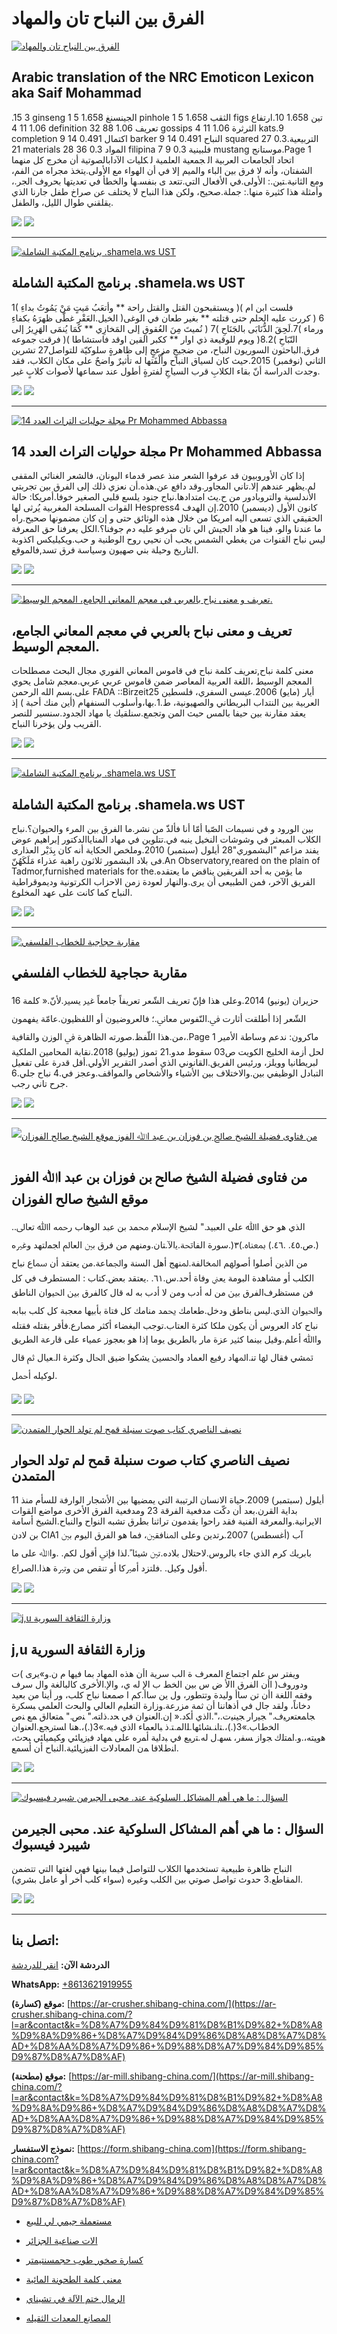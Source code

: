 # الفرق بين النباح تان والمهاد

<a href="https://swt.shibang-china.com/?l=ar&img&k=%D8%A7%D9%84%D9%81%D8%B1%D9%82+%D8%A8%D9%8A%D9%86+%D8%A7%D9%84%D9%86%D8%A8%D8%A7%D8%AD+%D8%AA%D8%A7%D9%86+%D9%88%D8%A7%D9%84%D9%85%D9%87%D8%A7%D8%AF" target="_blank">![الفرق بين النباح تان والمهاد](http://static.shibang-china.com/all-800x300/621.jpg)</a>

## Arabic translation of the NRC Emoticon Lexicon aka Saif Mohammad
.15 3 ginseng الجينسنغ 1.658 5 1 pinhole الثقب 1.658 5 1 figs تين 1.658 10.ارتفاع 1.06 11 4 definition تعريف 1.06 88 32 gossips الثرثرة 1.06 11 4 kats.9 completion اكتمال 0.491 14 9 barker النباح 0.491 14 9 squared التربيعية.0.3 27 21 materials المواد 0.3 36 28 filipina فلبينية 0.3 9 7 mustang موستانج.Page 1 اﺗﺤﺎد اﻟﺠﺎﻣﻌﺎت اﻟﻌﺮﺑﻴﺔ اﻟ ﺠﻤﻌﻴﺔ اﻟﻌﻠﻤﻴﺔ ﻟ ﻜﻠﻴﺎت اﻵداباﻟﺼﻮﺗﻴﺔ أن ﻣﺨﺮج ﻛﻞ ﻣﻨﻬﻤﺎ اﻟﺸﻔﺘﺎن، وأﻧﻪ ﻻ ﻓﺮق ﺑﻴﻦ اﻟﺒﺎء واﻟﻤﻴﻢ إﻻ ﻓﻲ أن اﻟﻬﻮاء ﻣﻊ اﻷوﻟﻰ.ﻳﺘﺨﺬ ﻣﺠﺮاه ﻣﻦ اﻟﻔﻢ، وﻣﻊ اﻟﺜﺎﻧﻴﺔ.ﺘﻴﻦ.: اﻷوﻟﻰ.ﻓﻲ اﻷﻓﻌﺎل اﻟﺘﻲ.ﺗﺘﻌﺪ ى ﺑﻨﻔﺴ.ﻬﺎ واﻟﺨﻄﺄ ﻓﻲ ﺗﻌﺪﻳﺘﻬﺎ ﺑﺤﺮوف اﻟﺠﺮ.، وأﻣﺜﻠﺔ ﻫﺬا ﻛﺜﻴﺮة ﻣﻨﻬﺎ.: ﺟﻤﻠﺔ.ﺻﺤﻴﺢ، وﻟﻜﻦ ﻫﺬا اﻟﻨﺒﺎح ﻻ ﻳﺨﺘﻠﻒ ﻋﻦ ﺻﺮاخ ﻃﻔﻞ ﺟﺎرﻧﺎ اﻟﺬي ﻳﻘﻠﻘﻨﻲ ﻃﻮال اﻟﻠﻴﻞ، واﻟﻄﻔﻞ.


<a href="https://whatsapp.shibangsoft.com/WhatsApp.php" target="_blank" title="WhatsApp">![](http://static.shibang-china.com/icon/whatsapp.png)</a> <a href="https://swt.shibang-china.com/?l=ar&icon&k=%D8%A7%D9%84%D9%81%D8%B1%D9%82+%D8%A8%D9%8A%D9%86+%D8%A7%D9%84%D9%86%D8%A8%D8%A7%D8%AD+%D8%AA%D8%A7%D9%86+%D9%88%D8%A7%D9%84%D9%85%D9%87%D8%A7%D8%AF" target="_blank">![](http://static.shibang-china.com/icon/chat-ar.png)</a>

---

<a href="https://swt.shibang-china.com/?l=ar&img&k=%D8%A7%D9%84%D9%81%D8%B1%D9%82+%D8%A8%D9%8A%D9%86+%D8%A7%D9%84%D9%86%D8%A8%D8%A7%D8%AD+%D8%AA%D8%A7%D9%86+%D9%88%D8%A7%D9%84%D9%85%D9%87%D8%A7%D8%AF" target="_blank">![برنامج المكتبة الشاملة .shamela.ws UST](http://static.shibang-china.com/all-800x300/887.jpg)</a>

## برنامج المكتبة الشاملة .shamela.ws UST
1( ويستقبحون القتل والقتل راحة ** وأتعَبُ مَيتٍ مَنْ يَمُوتُ بداءِ )( فلست ابن ام الخيل.العَقْرِ غطّى ظهرَهُ بكفاءِ )6 ( كررت عليه الحلم حتى قتلته ** بغير طعان في الوغى ورماء )7.لَحِقَ الذُّنَابَى بالجَنَاحِ )7 ( نُميتَ مِنَ العُقوقِ إلى المَخازِي ** كَمَا يُنمَى الهَرِيرُ إلى النّبَاحِ )8.2( ويوم للوقيعة ذي اوار ** ككبر القين اوقد فاستشاطا )( فرقت جموعه فرق.الباحثون السوريون النباح، من ضجيجٍ مزعجٍ إلى ظاهرةٍ سلوكيّة للتواصل27 تشرين الثاني (نوفمبر) 2015.حيث كان لسياق النباح وأُلْفَتها له تأثيرٌ واضحٌ على مكان الكلاب، فقد وجدت الدراسة أنّ بقاء الكلابِ قرب السياجِ لفترةٍ أطول عند سماعها لأصوات كلابٍ غير.


<a href="https://whatsapp.shibangsoft.com/WhatsApp.php" target="_blank" title="WhatsApp">![](http://static.shibang-china.com/icon/whatsapp.png)</a> <a href="https://swt.shibang-china.com/?l=ar&icon&k=%D8%A7%D9%84%D9%81%D8%B1%D9%82+%D8%A8%D9%8A%D9%86+%D8%A7%D9%84%D9%86%D8%A8%D8%A7%D8%AD+%D8%AA%D8%A7%D9%86+%D9%88%D8%A7%D9%84%D9%85%D9%87%D8%A7%D8%AF" target="_blank">![](http://static.shibang-china.com/icon/chat-ar.png)</a>

---

<a href="https://swt.shibang-china.com/?l=ar&img&k=%D8%A7%D9%84%D9%81%D8%B1%D9%82+%D8%A8%D9%8A%D9%86+%D8%A7%D9%84%D9%86%D8%A8%D8%A7%D8%AD+%D8%AA%D8%A7%D9%86+%D9%88%D8%A7%D9%84%D9%85%D9%87%D8%A7%D8%AF" target="_blank">![مجلة حوليات التراث العدد 14 Pr Mohammed Abbassa](http://static.shibang-china.com/all-800x300/649.jpg)</a>

## مجلة حوليات التراث العدد 14 Pr Mohammed Abbassa
إذا كان الأوروبيون قد عرفوا الشعر منذ عصر قدماء اليونان، فالشعر الغنائي المقفى لم.يظهر عندهم إلا.تاني المجاور.وقد دافع عن.هذه.أن نعزي ذلك إلى الفرق بين تجربتي الأندلسية والتروبادور من ح.يث امتدادها.نباح جنود يلسع قلبي الصغير خوفا.أمريكا: حالة القوات المسلحة المغربية يُرثى لها Hespress4 كانون الأول (ديسمبر) 2010.إن الهدف الحقيقي الذي تسعى اليه امريكا من خلال هذه الوثائق حتى و إن كان مضمونها صحيح.راه ما عندنا والو، فينا هو هاد الجيش الي تان صرفو عليه دم جوفنا؟.الكل يعرفنا حق المعرفة ليس نباح القنوات من يغطي الشمس يجب أن نحيي روح الوطنية و حب.ويكيليكس اكذوبة التاريخ وحيلة بني صهيون وسياسة فرق تسد,فالموقع.


<a href="https://whatsapp.shibangsoft.com/WhatsApp.php" target="_blank" title="WhatsApp">![](http://static.shibang-china.com/icon/whatsapp.png)</a> <a href="https://swt.shibang-china.com/?l=ar&icon&k=%D8%A7%D9%84%D9%81%D8%B1%D9%82+%D8%A8%D9%8A%D9%86+%D8%A7%D9%84%D9%86%D8%A8%D8%A7%D8%AD+%D8%AA%D8%A7%D9%86+%D9%88%D8%A7%D9%84%D9%85%D9%87%D8%A7%D8%AF" target="_blank">![](http://static.shibang-china.com/icon/chat-ar.png)</a>

---

<a href="https://swt.shibang-china.com/?l=ar&img&k=%D8%A7%D9%84%D9%81%D8%B1%D9%82+%D8%A8%D9%8A%D9%86+%D8%A7%D9%84%D9%86%D8%A8%D8%A7%D8%AD+%D8%AA%D8%A7%D9%86+%D9%88%D8%A7%D9%84%D9%85%D9%87%D8%A7%D8%AF" target="_blank">![تعريف و معنى نباح بالعربي في معجم المعاني الجامع، المعجم الوسيط.](http://static.shibang-china.com/all-800x300/832.jpg)</a>

## تعريف و معنى نباح بالعربي في معجم المعاني الجامع، المعجم الوسيط.
معنى كلمة نباح,تعريف كلمة نباح في قاموس المعاني الفوري مجال البحث مصطلحات المعجم الوسيط ،اللغة العربية المعاصر ضمن قاموس عربي عربي.معجم شامل يحوي على.بسم الله الرحمن FADA ::Birzeit25 أيار (مايو) 2006.عيسى السفري، فلسطين العربية بين النتداب البريطاني والصهيونية، ط.1.بها،وأسلوب السنفهام (أين منك أحبة ) إذ يعقد مقارنة بين حيفا بالمس حيث المن وتجمع.سنلقيك يا مهاد الجدود.سنسير للنصر القريب ولن يؤخرنا النباح.


<a href="https://whatsapp.shibangsoft.com/WhatsApp.php" target="_blank" title="WhatsApp">![](http://static.shibang-china.com/icon/whatsapp.png)</a> <a href="https://swt.shibang-china.com/?l=ar&icon&k=%D8%A7%D9%84%D9%81%D8%B1%D9%82+%D8%A8%D9%8A%D9%86+%D8%A7%D9%84%D9%86%D8%A8%D8%A7%D8%AD+%D8%AA%D8%A7%D9%86+%D9%88%D8%A7%D9%84%D9%85%D9%87%D8%A7%D8%AF" target="_blank">![](http://static.shibang-china.com/icon/chat-ar.png)</a>

---

<a href="https://swt.shibang-china.com/?l=ar&img&k=%D8%A7%D9%84%D9%81%D8%B1%D9%82+%D8%A8%D9%8A%D9%86+%D8%A7%D9%84%D9%86%D8%A8%D8%A7%D8%AD+%D8%AA%D8%A7%D9%86+%D9%88%D8%A7%D9%84%D9%85%D9%87%D8%A7%D8%AF" target="_blank">![برنامج المكتبة الشاملة .shamela.ws UST](http://static.shibang-china.com/all-800x300/1082.jpg)</a>

## برنامج المكتبة الشاملة .shamela.ws UST
بين الورود و في نسيمات الصّبا أمّا أنا فألذّ من نشر.ما الفرق بين المرء والحيوان؟.نباح الكلاب المبعثر في وشوشات النخيل ينبه في.تتلوين في مهاد المناياالدكتور إبراهيم عوض يفند مزاعم &quot;البشموري&quot;28 أيلول (سبتمبر) 2010.وملخص الحكاية أنه كان بِدَيْر العذارى فى بلاد البشمور ثلاثون راهبة عذراء مَلَكَهُنّ.An Observatory,reared on the plain of Tadmor,furnished materials for the.ما يؤمن به أحد الفريقين يناقض ما يعتقده الفريق الآخر، فمن الطبيعى أن يرى.والنهار لعودة زمن الاحزاب الكرتونية وديموقراطية النباح كما كانت على عهد المخلوع.


<a href="https://whatsapp.shibangsoft.com/WhatsApp.php" target="_blank" title="WhatsApp">![](http://static.shibang-china.com/icon/whatsapp.png)</a> <a href="https://swt.shibang-china.com/?l=ar&icon&k=%D8%A7%D9%84%D9%81%D8%B1%D9%82+%D8%A8%D9%8A%D9%86+%D8%A7%D9%84%D9%86%D8%A8%D8%A7%D8%AD+%D8%AA%D8%A7%D9%86+%D9%88%D8%A7%D9%84%D9%85%D9%87%D8%A7%D8%AF" target="_blank">![](http://static.shibang-china.com/icon/chat-ar.png)</a>

---

<a href="https://swt.shibang-china.com/?l=ar&img&k=%D8%A7%D9%84%D9%81%D8%B1%D9%82+%D8%A8%D9%8A%D9%86+%D8%A7%D9%84%D9%86%D8%A8%D8%A7%D8%AD+%D8%AA%D8%A7%D9%86+%D9%88%D8%A7%D9%84%D9%85%D9%87%D8%A7%D8%AF" target="_blank">![ﻣﻘﺎرﺑﺔ ﺣﺠﺎﺟﻴﺔ ﻟﻠﺨﻄﺎب اﻟﻔﻠﺴﻔﻲ](http://static.shibang-china.com/all-800x300/1420.jpg)</a>

## ﻣﻘﺎرﺑﺔ ﺣﺠﺎﺟﻴﺔ ﻟﻠﺨﻄﺎب اﻟﻔﻠﺴﻔﻲ
16 حزيران (يونيو) 2014.وﻋﻠﻰ ﻫﺬا ﻓﺈنّ ﺗﻌﺮﻳﻒ اﻟﺸّﻌﺮ ﺗﻌﺮﻳﻔﺎً ﺟﺎﻣﻌﺎً ﻏﲑ ﻳﺴﲑ.ﻷنّ.« ﻛﻠﻤﺔ اﻟﺸّﻌﺮ إذا أﻃﻠﻘﺖ أﺛﺎرت ﰲ.اﻟﻨّﻔﻮس ﻣﻌﺎﱐ.؛ ﻓﺎﻟﻌﺮوﺿﻴﻮن أو اﻟﻠﻔﻈﻴﻮن.ﻋﺎﻣّﺔ ﻳﻔﻬﻤﻮن ﻣﻦ.ﻫﺬا اﻟﻠّﻔﻆ.ﺻﻮرﺗﻪ اﻟﻈﺎﻫﺮة ﰲ اﻟﻮزن واﻟﻘﺎﻓﻴﺔ،.Page 1 ماكرون: ندعم وساطة الأمير لحل أزمة الخليج الكويت ص03 سقوط مدو.21 تموز (يوليو) 2018.نقابة المحامين الملكية لبريطانيا وويلز، ورئيس الفريق.القانوني الذي أصدر التقرير الأولي.أقل قدرة على تفعيل التبادل الوظيفي بين.والاختلاف بين الأشياء والأشخاص والمواقف.وعجز في.4 نباح جلي.6 جرح تاني رجب.


<a href="https://whatsapp.shibangsoft.com/WhatsApp.php" target="_blank" title="WhatsApp">![](http://static.shibang-china.com/icon/whatsapp.png)</a> <a href="https://swt.shibang-china.com/?l=ar&icon&k=%D8%A7%D9%84%D9%81%D8%B1%D9%82+%D8%A8%D9%8A%D9%86+%D8%A7%D9%84%D9%86%D8%A8%D8%A7%D8%AD+%D8%AA%D8%A7%D9%86+%D9%88%D8%A7%D9%84%D9%85%D9%87%D8%A7%D8%AF" target="_blank">![](http://static.shibang-china.com/icon/chat-ar.png)</a>

---

<a href="https://swt.shibang-china.com/?l=ar&img&k=%D8%A7%D9%84%D9%81%D8%B1%D9%82+%D8%A8%D9%8A%D9%86+%D8%A7%D9%84%D9%86%D8%A8%D8%A7%D8%AD+%D8%AA%D8%A7%D9%86+%D9%88%D8%A7%D9%84%D9%85%D9%87%D8%A7%D8%AF" target="_blank">![ﻣﻦ ﻓﺘﺎﻭﻯ ﻓﻀﻴﻠﺔ ﺍﻟﺸﻴﺦ ﺻﺎﱀ ﺑﻦ ﻓﻮﺯﺍﻥ ﺑﻦ ﻋﺒﺪ ﺍﷲ ﺍﻟﻔﻮﺯ موقع الشيخ صالح الفوزان](http://static.shibang-china.com/all-800x300/161.jpg)</a>

## ﻣﻦ ﻓﺘﺎﻭﻯ ﻓﻀﻴﻠﺔ ﺍﻟﺸﻴﺦ ﺻﺎﱀ ﺑﻦ ﻓﻮﺯﺍﻥ ﺑﻦ ﻋﺒﺪ ﺍﷲ ﺍﻟﻔﻮﺯ موقع الشيخ صالح الفوزان
.ﺍﻟﺬﻱ ﻫﻮ ﺣﻖ ﺍﷲ ﻋﻠﻰ ﺍﻟﻌﺒﻴﺪ.&quot; ﻟﺸﻴﺦ ﺍﻹﺳﻼﻡ ﳏﻤﺪ ﺑﻦ ﻋﺒﺪ ﺍﻟﻮﻫﺎﺏ ﺭﲪﻪ ﺍﷲ ﺗﻌﺎﱃ.(.ﺹ.٤٥. .٤٦.) ﲟﻌﻨﺎﻩ.)٣(.ﺳﻮﺭﺓ ﺍﻟﻔﺎﲢﺔ.ﻳﺍﻵ.ﺘﺎﻥ.ﻭﻣﻨﻬﻢ ﻣﻦ ﻓﺮﻕ ﺑﲔ ﺍﻟﻌﺎﱂ ﺍﺠﻤﻟﺘﻬﺪ ﻭﻏﲑﻩ ﻣﻦ ﺍﻟﺬﻳﻦ ﺃﺻﻠﻮﺍ ﺃﺻﻮﳍﻢ ﺍﳌﺨﺎﻟﻔﺔ.ﳌﻨﻬﺞ ﺃﻫﻞ ﺍﻟﺴﻨﺔ ﻭﺍﳉﻤﺎﻋﺔ.ﻣﻦ ﻳﻌﺘﻘﺪ ﺃﻥ ﲰﺎﻉ ﻧﺒﺎﺡ ﺍﻟﻜﻠﺐ ﺃﻭ ﻣﺸﺎﻫﺪﺓ ﺍﻟﺒﻮﻣﺔ ﻳﻌﲏ ﻭﻓﺎﺓ ﺃﺣﺪ.ﺱ.٦١. .ﻳﻌﺘﻘﺪ ﺑﻌﺾ.كتاب : المستطرف في كل فن مستظرفﺍﻟﻔﺮﻕ ﺑﲔ ﻣﻦ ﻟﻪ ﺃﺩﺏ ﻭﻣﻦ ﻻ ﺃﺩﺏ ﺑﻪ ﻟﻪ ﻗﺎﻝ ﻛﺎﻟﻔﺮﻕ ﺑﲔ ﺍﳊﻴﻮﺍﻥ ﺍﻟﻨﺎﻃﻖ ﻭﺍﳊﻴﻮﺍﻥ ﺍﻟﺬﻱ.ﻟﻴﺲ ﺑﻨﺎﻃﻖ ﻭﺩﺧﻞ.ﻃﻌﺎﻣﻚ ﳛﻤﺪ ﻣﻨﺎﻣﻚ ﻛﻞ ﻓﺘﺎﺓ ﺑﺄﺑﻴﻬﺎ ﻣﻌﺠﺒﺔ ﻛﻞ ﻛﻠﺐ ﺑﺒﺎﺑﻪ ﻧﺒﺎﺡ ﻛﺎﺩ ﺍﻟﻌﺮﻭﺱ ﺃﻥ ﻳﻜﻮﻥ ﻣﻠﻜﺎ ﻛﺜﺮﺓ ﺍﻟﻌﺘﺎﺏ.ﺗﻮﺟﺐ ﺍﻟﺒﻐﻀﺎﺀ ﺃﻛﺜﺮ ﻣﺼﺎﺭﻉ.ﻓﺄﻗﺮ ﺑﻘﺘﻠﻪ ﻓﻘﺘﻠﻪ ﻭﺍﷲ ﺃﻋﻠﻢ.ﻭﻗﻴﻞ ﺑﻴﻨﻤﺎ ﻛﺜﲑ ﻋﺰﺓ ﻣﺎﺭ ﺑﺎﻟﻄﺮﻳﻖ ﻳﻮﻣﺎ ﺇﺫﺍ ﻫﻮ ﺑﻌﺠﻮﺯ ﻋﻤﻴﺎﺀ ﻋﻠﻰ ﻗﺎﺭﻋﺔ ﺍﻟﻄﺮﻳﻖ ﲤﺸﻲ ﻓﻘﺎﻝ ﳍﺎ ﺗﻨ.ﺍﳌﻬﺎﺩ ﺭﻓﻴﻊ ﺍﻟﻌﻤﺎﺩ ﻭﺍﳊﺴﲔ ﻳﺸﻜﻮﺍ ﺿﻴﻖ ﺍﳊﺎﻝ ﻭﻛﺜﺮﺓ ﺍﻟ.ﻌﻴﺎﻝ ﰒ ﻗﺎﻝ ﻟﻮﻛﻴﻠﻪ ﺃﲪﻞ.


<a href="https://whatsapp.shibangsoft.com/WhatsApp.php" target="_blank" title="WhatsApp">![](http://static.shibang-china.com/icon/whatsapp.png)</a> <a href="https://swt.shibang-china.com/?l=ar&icon&k=%D8%A7%D9%84%D9%81%D8%B1%D9%82+%D8%A8%D9%8A%D9%86+%D8%A7%D9%84%D9%86%D8%A8%D8%A7%D8%AD+%D8%AA%D8%A7%D9%86+%D9%88%D8%A7%D9%84%D9%85%D9%87%D8%A7%D8%AF" target="_blank">![](http://static.shibang-china.com/icon/chat-ar.png)</a>

---

<a href="https://swt.shibang-china.com/?l=ar&img&k=%D8%A7%D9%84%D9%81%D8%B1%D9%82+%D8%A8%D9%8A%D9%86+%D8%A7%D9%84%D9%86%D8%A8%D8%A7%D8%AD+%D8%AA%D8%A7%D9%86+%D9%88%D8%A7%D9%84%D9%85%D9%87%D8%A7%D8%AF" target="_blank">![نصيف الناصري كتاب صوت سنبلة قمح لم تولد الحوار المتمدن](http://static.shibang-china.com/all-800x300/2.jpg)</a>

## نصيف الناصري كتاب صوت سنبلة قمح لم تولد الحوار المتمدن
11 أيلول (سبتمبر) 2009.حياة الانسان الرتيبة التي يمضيها بين الأشجار الوارفة للسأم منذ بداية القرن.بعد أن دكّت مدفعية الفرقة 23 ومدفعية الفرق الأخرى مواضع القوات الايرانية.والمعرفة الفنية فقد راحوا يقدمون تراثنا بطرق تشبه النواح والنباح.ﺍﻟﺸﻴﺦ ﺃﺳﺎﻣﺔ ﺑﻦ ﻻﺩﻥ CIA1 آب (أغسطس) 2007.ﺮﺗﺪﻳﻦ ﻭﻋﻠﻰ ﺍﳌﻨﺎﻓﻘﲔ، ﻓﻤﺎ ﻫﻮ ﺍﻟﻔﺮﻕ ﺍﻟﻴﻮﻡ ﺑﲔ ﺑﺎﺑﺮﻳﻚ ﻛﺮﻡ ﺍﻟﺬﻱ ﺟﺎﺀ ﺑﺎﻟﺮﻭﺱ.ﻻﺣﺘﻼﻝ ﺑﻼﺩﻩ.ﺗﲔ ﺷﻴﺌﺎﹰ.ﻟﺬﺍ ﻓﺈﱐ ﺃﻗﻮﻝ ﻟﻜﻢ. .ﻭﺍﷲ ﻋﻠﻰ ﻣﺎ ﺃﻗﻮﻝ ﻭﻛﻴﻞ. .ﻓﻠﺘﺰﺩ ﺃﻣﲑﻛﺎ ﺃﻭ ﺗﻨﻘﺺ ﻣﻦ ﻭﺗﲑﺓ ﻫﺬﺍ.ﺍﻟﺼﺮﺍﻉ.


<a href="https://whatsapp.shibangsoft.com/WhatsApp.php" target="_blank" title="WhatsApp">![](http://static.shibang-china.com/icon/whatsapp.png)</a> <a href="https://swt.shibang-china.com/?l=ar&icon&k=%D8%A7%D9%84%D9%81%D8%B1%D9%82+%D8%A8%D9%8A%D9%86+%D8%A7%D9%84%D9%86%D8%A8%D8%A7%D8%AD+%D8%AA%D8%A7%D9%86+%D9%88%D8%A7%D9%84%D9%85%D9%87%D8%A7%D8%AF" target="_blank">![](http://static.shibang-china.com/icon/chat-ar.png)</a>

---

<a href="https://swt.shibang-china.com/?l=ar&img&k=%D8%A7%D9%84%D9%81%D8%B1%D9%82+%D8%A8%D9%8A%D9%86+%D8%A7%D9%84%D9%86%D8%A8%D8%A7%D8%AD+%D8%AA%D8%A7%D9%86+%D9%88%D8%A7%D9%84%D9%85%D9%87%D8%A7%D8%AF" target="_blank">![j,u وزارة الثقافة السورية](http://static.shibang-china.com/all-800x300/1510.jpg)</a>

## j,u وزارة الثقافة السورية
ويفتر س علم اجتماع المعرف ة الب سرية اأن هذه المهاد بما فيها م ن.و»يرى )ت ودوروف( اأن الفرق االأ ض س بين الخط ب الإ له ي، والإ.الأخرى كالبالغة وال سرف وفقه اللغة اأن تن ساأ وليدة وتتطور، ول ين ساأ.كم ا صمعنا نباح كلب، ور أينا من بعيد دخاناً، ولقد جال في أذهاننا أن ثمة مزرعة.ﻭﺯﺍﺭﺓ ﺍﻟﺘﻌﻠﻴﻡ ﺍﻟﻌﺎﻟﻲ ﻭﺍﻟﺒﺤﺙ ﺍﻟﻌﻠﻤﻲ ﺒﺴﻜﺭﺓ ﺠﺎﻤﻌﺘﻌﺭﻴﻑ.&quot; ﺠﻴﺭﺍﺭ ﺠﻴﻨﻴﺕ.،&quot;.ﺍﻟﺫﻱ ﺃﻜﺩ.« ﺇﻥ.ﺍﻟﻌﻨﻭﺍﻥ ﻓﻲ ﺤﺩ.ﺫﺍﺘﻪ.&quot; ﻨﺹ.&quot; ﻤﺘﻌﺎﻟﻕ ﻤﻊ ﻨﺹ ﺍﻟﺨﻁﺎﺏ.»3(.)،.ﺘﺍﻨ.ﺸﺎﺌﻬﺎ.ﻠﺍﻟﻤ.ﺘ.ﺫ ﺒﺎﻟﻌﻤﺎﺀ ﺍﻟﺫﻱ ﻓﻴﻪ.»3(.)،.ﻫﻨﺎ ﺍﺴﺘﺭﺠﻊ.ﺍﻟﻌﻨﻭﺍﻥ ﻫﻭﻴﺘﻪ،.ﻭ.ﺍﻤﺘﻠﻙ ﺠﻭﺍﺯ ﺴﻔﺭ، ﺴﻬ.ل ﻟﻪ.ﺘﺭﺒﻊ ﻓﻲ ﺒﺩﺍﻴﺔ ﺃﻤﺭﻩ ﻋﻠﻰ ﻤﻬﺎﺩ ﻓﻴﺯﻴﺎﺌﻲ ﻭﻜﻴﻤﻴﺎﺌﻲ ﺒﺤﺙ، ﺍﻨﻁﻼﻗﺎ ﻤﻥ ﺍﻟﻤﻌﺎﺩﻻﺕ ﺍﻟﻔﻴﺯﻴﺎﺌﻴﺔ.ﺍﻟﻨﺒﺎﺡ ﺃﻥ ﺃﺴﻤﻊ.


<a href="https://whatsapp.shibangsoft.com/WhatsApp.php" target="_blank" title="WhatsApp">![](http://static.shibang-china.com/icon/whatsapp.png)</a> <a href="https://swt.shibang-china.com/?l=ar&icon&k=%D8%A7%D9%84%D9%81%D8%B1%D9%82+%D8%A8%D9%8A%D9%86+%D8%A7%D9%84%D9%86%D8%A8%D8%A7%D8%AD+%D8%AA%D8%A7%D9%86+%D9%88%D8%A7%D9%84%D9%85%D9%87%D8%A7%D8%AF" target="_blank">![](http://static.shibang-china.com/icon/chat-ar.png)</a>

---

<a href="https://swt.shibang-china.com/?l=ar&img&k=%D8%A7%D9%84%D9%81%D8%B1%D9%82+%D8%A8%D9%8A%D9%86+%D8%A7%D9%84%D9%86%D8%A8%D8%A7%D8%AD+%D8%AA%D8%A7%D9%86+%D9%88%D8%A7%D9%84%D9%85%D9%87%D8%A7%D8%AF" target="_blank">![السؤال : ما هي أهم المشاكل السلوكية عند. محبى الجيرمن شيبرد فيسبوك](http://static.shibang-china.com/all-800x300/1048.jpg)</a>

## السؤال : ما هي أهم المشاكل السلوكية عند. محبى الجيرمن شيبرد فيسبوك
النباح ظاهرة طبيعية تستخدمها الكلاب للتواصل فيما بينها فهي لغتها التي تتضمن المقاطع.3 حدوث تواصل صوتي بين الكلب وغيره (سواء كلب أخر أو عامل بشري).

<a href="https://whatsapp.shibangsoft.com/WhatsApp.php" target="_blank" title="WhatsApp">![](http://static.shibang-china.com/icon/whatsapp.png)</a> <a href="https://swt.shibang-china.com/?l=ar&icon&k=%D8%A7%D9%84%D9%81%D8%B1%D9%82+%D8%A8%D9%8A%D9%86+%D8%A7%D9%84%D9%86%D8%A8%D8%A7%D8%AD+%D8%AA%D8%A7%D9%86+%D9%88%D8%A7%D9%84%D9%85%D9%87%D8%A7%D8%AF" target="_blank">![](http://static.shibang-china.com/icon/chat-ar.png)</a>

---
## اتصل بنا:

**الدردشة الآن:** [انقر للدردشة](https://swt.shibang-china.com?l=ar&contact&k=%D8%A7%D9%84%D9%81%D8%B1%D9%82+%D8%A8%D9%8A%D9%86+%D8%A7%D9%84%D9%86%D8%A8%D8%A7%D8%AD+%D8%AA%D8%A7%D9%86+%D9%88%D8%A7%D9%84%D9%85%D9%87%D8%A7%D8%AF)

**WhatsApp:**  [+8613621919955](https://whatsapp.shibangsoft.com/WhatsApp.php)

**موقع (كسارة):** [https://ar-crusher.shibang-china.com/](https://ar-crusher.shibang-china.com/?l=ar&contact&k=%D8%A7%D9%84%D9%81%D8%B1%D9%82+%D8%A8%D9%8A%D9%86+%D8%A7%D9%84%D9%86%D8%A8%D8%A7%D8%AD+%D8%AA%D8%A7%D9%86+%D9%88%D8%A7%D9%84%D9%85%D9%87%D8%A7%D8%AF)

**موقع (مطحنة):** [https://ar-mill.shibang-china.com/](https://ar-mill.shibang-china.com/?l=ar&contact&k=%D8%A7%D9%84%D9%81%D8%B1%D9%82+%D8%A8%D9%8A%D9%86+%D8%A7%D9%84%D9%86%D8%A8%D8%A7%D8%AD+%D8%AA%D8%A7%D9%86+%D9%88%D8%A7%D9%84%D9%85%D9%87%D8%A7%D8%AF)

**نموذج الاستفسار:** [https://form.shibang-china.com](https://form.shibang-china.com?l=ar&contact&k=%D8%A7%D9%84%D9%81%D8%B1%D9%82+%D8%A8%D9%8A%D9%86+%D8%A7%D9%84%D9%86%D8%A8%D8%A7%D8%AD+%D8%AA%D8%A7%D9%86+%D9%88%D8%A7%D9%84%D9%85%D9%87%D8%A7%D8%AF)

* [مستعملة جيمي لي للبيع](../32/%D9%85%D8%B3%D8%AA%D8%B9%D9%85%D9%84%D8%A9%20%D8%AC%D9%8A%D9%85%D9%8A%20%D9%84%D9%8A%20%D9%84%D9%84%D8%A8%D9%8A%D8%B9.md)

* [الات صناعية الجزائر](../32/%D8%A7%D9%84%D8%A7%D8%AA%20%D8%B5%D9%86%D8%A7%D8%B9%D9%8A%D8%A9%20%D8%A7%D9%84%D8%AC%D8%B2%D8%A7%D8%A6%D8%B1.md)

* [كسارة صخور طوب حجمسنتيمتر](../35/%D9%83%D8%B3%D8%A7%D8%B1%D8%A9%20%D8%B5%D8%AE%D9%88%D8%B1%20%D8%B7%D9%88%D8%A8%20%D8%AD%D8%AC%D9%85%D8%B3%D9%86%D8%AA%D9%8A%D9%85%D8%AA%D8%B1.md)

* [معنى كلمة الطحونة المائية](../35/%D9%85%D8%B9%D9%86%D9%89%20%D9%83%D9%84%D9%85%D8%A9%20%D8%A7%D9%84%D8%B7%D8%AD%D9%88%D9%86%D8%A9%20%D8%A7%D9%84%D9%85%D8%A7%D8%A6%D9%8A%D8%A9.md)

* [الرمال ختم الآلة في تشيناي](../31/%D8%A7%D9%84%D8%B1%D9%85%D8%A7%D9%84%20%D8%AE%D8%AA%D9%85%20%D8%A7%D9%84%D8%A2%D9%84%D8%A9%20%D9%81%D9%8A%20%D8%AA%D8%B4%D9%8A%D9%86%D8%A7%D9%8A.md)

* [المصانع المعدات الثقيله](../32/%D8%A7%D9%84%D9%85%D8%B5%D8%A7%D9%86%D8%B9%20%D8%A7%D9%84%D9%85%D8%B9%D8%AF%D8%A7%D8%AA%20%D8%A7%D9%84%D8%AB%D9%82%D9%8A%D9%84%D9%87.md)